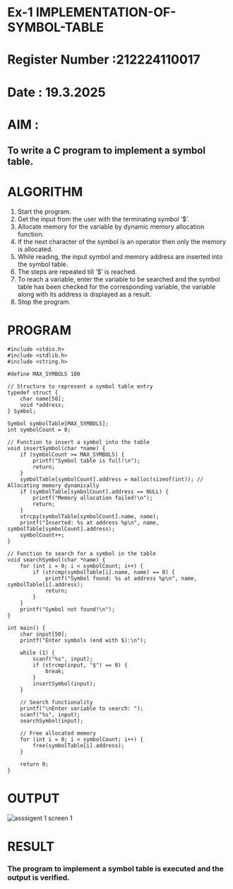 # Ex-1 IMPLEMENTATION-OF-SYMBOL-TABLE
# Register Number :212224110017
# Date : 19.3.2025
# AIM :
## To write a C program to implement a symbol table.
# ALGORITHM
1.	Start the program.
2.	Get the input from the user with the terminating symbol ‘$’.
3.	Allocate memory for the variable by dynamic memory allocation function.
4.	If the next character of the symbol is an operator then only the memory is allocated.
5.	While reading, the input symbol and memory address are inserted into the symbol table.
6.	The steps are repeated till ‘$’ is reached.
7.	To reach a variable, enter the variable to be searched and the symbol table has been checked for the corresponding variable, the variable along with its address is displayed as a result.
8.	Stop the program. 
# PROGRAM
```
#include <stdio.h>
#include <stdlib.h>
#include <string.h>

#define MAX_SYMBOLS 100

// Structure to represent a symbol table entry
typedef struct {
    char name[50];
    void *address;
} Symbol;

Symbol symbolTable[MAX_SYMBOLS];
int symbolCount = 0;

// Function to insert a symbol into the table
void insertSymbol(char *name) {
    if (symbolCount >= MAX_SYMBOLS) {
        printf("Symbol table is full!\n");
        return;
    }
    symbolTable[symbolCount].address = malloc(sizeof(int)); // Allocating memory dynamically
    if (symbolTable[symbolCount].address == NULL) {
        printf("Memory allocation failed!\n");
        return;
    }
    strcpy(symbolTable[symbolCount].name, name);
    printf("Inserted: %s at address %p\n", name, symbolTable[symbolCount].address);
    symbolCount++;
}

// Function to search for a symbol in the table
void searchSymbol(char *name) {
    for (int i = 0; i < symbolCount; i++) {
        if (strcmp(symbolTable[i].name, name) == 0) {
            printf("Symbol found: %s at address %p\n", name, symbolTable[i].address);
            return;
        }
    }
    printf("Symbol not found!\n");
}

int main() {
    char input[50];
    printf("Enter symbols (end with $):\n");
    
    while (1) {
        scanf("%s", input);
        if (strcmp(input, "$") == 0) {
            break;
        }
        insertSymbol(input);
    }
    
    // Search functionality
    printf("\nEnter variable to search: ");
    scanf("%s", input);
    searchSymbol(input);
    
    // Free allocated memory
    for (int i = 0; i < symbolCount; i++) {
        free(symbolTable[i].address);
    }
    
    return 0;
}
```
# OUTPUT
![asssigent 1 screen 1](https://github.com/user-attachments/assets/c7cee24c-ec7f-4014-aff8-f96e1e37d872)

# RESULT
### The program to implement a symbol table is executed and the output is verified.
